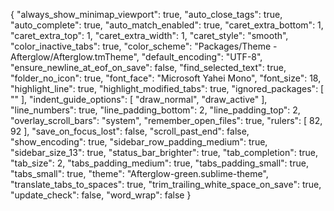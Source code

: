 
{ 
"always_show_minimap_viewport": true, 
"auto_close_tags": true, 
"auto_complete": true, 
"auto_match_enabled": true, 
"caret_extra_bottom": 1,
"caret_extra_top": 1, 
"caret_extra_width": 1, 
"caret_style": "smooth", 
"color_inactive_tabs": true, 
"color_scheme": "Packages/Theme - Afterglow/Afterglow.tmTheme", 
"default_encoding": "UTF-8", 
"ensure_newline_at_eof_on_save": false, 
"find_selected_text": true, 
"folder_no_icon": true, 
"font_face": "Microsoft Yahei Mono", 
"font_size": 18, 
"highlight_line": true, 
"highlight_modified_tabs": true, 
"ignored_packages": [ "" ], 
"indent_guide_options": [ "draw_normal", "draw_active" ], 
"line_numbers": true, 
"line_padding_bottom": 2, 
"line_padding_top": 2, 
"overlay_scroll_bars": "system", 
"remember_open_files": true, 
"rulers": [ 82, 92 ], 
"save_on_focus_lost": false, 
"scroll_past_end": false, 
"show_encoding": true, 
"sidebar_row_padding_medium": true, 
"sidebar_size_13": true, 
"status_bar_brighter": true, 
"tab_completion": true, 
"tab_size": 2, 
"tabs_padding_medium": true, 
"tabs_padding_small": true, 
"tabs_small": true, 
"theme": "Afterglow-green.sublime-theme",
"translate_tabs_to_spaces": true, 
"trim_trailing_white_space_on_save": true, 
"update_check": false, 
"word_wrap": false
}

